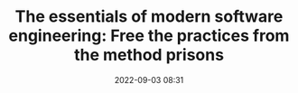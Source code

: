 ---
title: "The essentials of modern software engineering: Free the practices from the method prisons"
date: "2022-09-03 08:31"
tags: softwaredev
draft: false
---